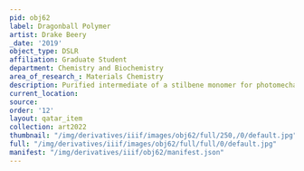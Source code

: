 ```yaml
---
pid: obj62
label: Dragonball Polymer
artist: Drake Beery
_date: '2019'
object_type: DSLR
affiliation: Graduate Student
department: Chemistry and Biochemistry
area_of_research_: Materials Chemistry
description: Purified intermediate of a stilbene monomer for photomechanical polymers.
current_location: 
source: 
order: '12'
layout: qatar_item
collection: art2022
thumbnail: "/img/derivatives/iiif/images/obj62/full/250,/0/default.jpg"
full: "/img/derivatives/iiif/images/obj62/full/full/0/default.jpg"
manifest: "/img/derivatives/iiif/obj62/manifest.json"
---
```

